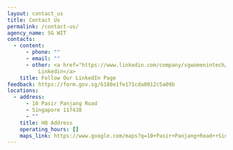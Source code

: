 ```yaml
---
layout: contact_us
title: Contact Us
permalink: /contact-us/
agency_name: SG WIT
contacts:
  - content:
      - phone: ""
      - email: ""
      - other: <a href="https://www.linkedin.com/company/sgwomenintech/">SGWIT
          Linkedin</a>
    title: Follow Our LinkedIn Page
feedback: https://form.gov.sg/6180e1fe171cda0012c5a09b
locations:
  - address:
      - 10 Pasir Panjang Road
      - Singapore 117438
      - ""
    title: HQ Address
    operating_hours: []
    maps_link: https://www.google.com/maps?q=10+Pasir+Panjang+Road++Singapore+117438
---
```

